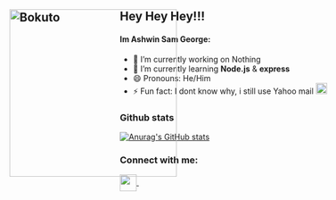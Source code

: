 ## Hey Hey Hey!!!  <img style=" position:absolute; left:30px; " src="https://c.tenor.com/H6ryruoLdasAAAAC/haikyuu-bokuto.gif" width="300" alt="Bokuto" />

#### Im Ashwin Sam George:

- 🔭 I’m currently working on Nothing
- 🌱 I’m currently learning **Node.js** & **express**
- 😄 Pronouns: He/Him
- ⚡ Fun fact: I dont know why, i still use Yahoo mail <a href="https://www.freeiconspng.com/img/32182" title="Image from freeiconspng.com"><img src="https://www.freeiconspng.com/uploads/yahoo-mail-icon-0.png" width="20" alt="For Windows Icons Yahoo Mail" /></a>

### Github stats
[![Anurag's GitHub stats](https://github-readme-stats.vercel.app/api?username=AshwinC8&show_icons=true&count_private=true&theme=radical)](https://github.com/anuraghazra/github-readme-stats)


### Connect with me:
<p align="left">
<p align="left">
<a href="https://discordapp.com/users/702409149304012901" target="blank">
	<img align="center" target="_blank" src="https://img.icons8.com/color/96/000000/discord.png" width="30" />
</a>&ensp;
